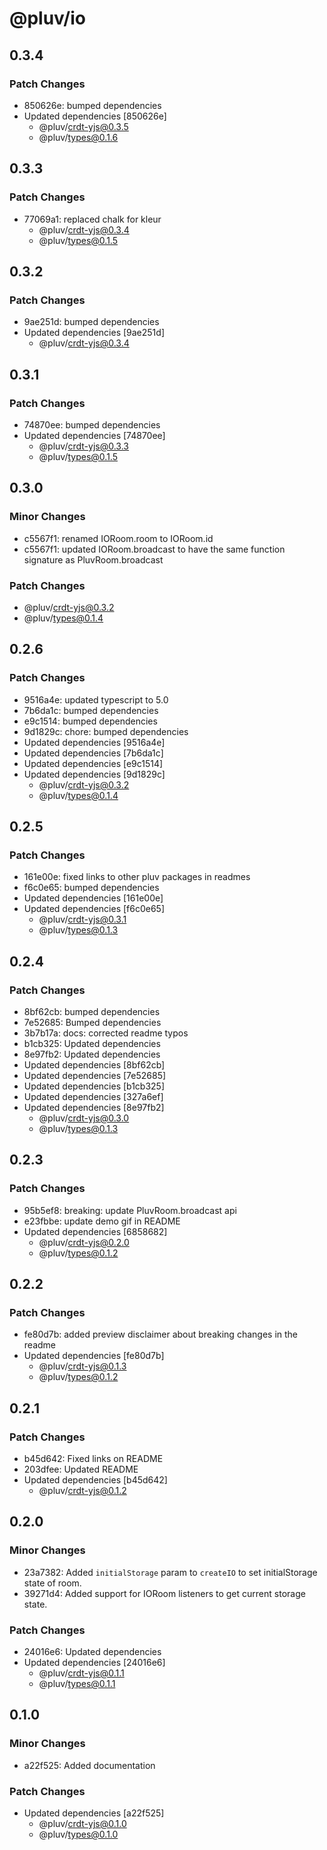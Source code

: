# @pluv/io

## 0.3.4

### Patch Changes

- 850626e: bumped dependencies
- Updated dependencies [850626e]
  - @pluv/crdt-yjs@0.3.5
  - @pluv/types@0.1.6

## 0.3.3

### Patch Changes

- 77069a1: replaced chalk for kleur
  - @pluv/crdt-yjs@0.3.4
  - @pluv/types@0.1.5

## 0.3.2

### Patch Changes

- 9ae251d: bumped dependencies
- Updated dependencies [9ae251d]
  - @pluv/crdt-yjs@0.3.4

## 0.3.1

### Patch Changes

- 74870ee: bumped dependencies
- Updated dependencies [74870ee]
  - @pluv/crdt-yjs@0.3.3
  - @pluv/types@0.1.5

## 0.3.0

### Minor Changes

- c5567f1: renamed IORoom.room to IORoom.id
- c5567f1: updated IORoom.broadcast to have the same function signature as PluvRoom.broadcast

### Patch Changes

- @pluv/crdt-yjs@0.3.2
- @pluv/types@0.1.4

## 0.2.6

### Patch Changes

- 9516a4e: updated typescript to 5.0
- 7b6da1c: bumped dependencies
- e9c1514: bumped dependencies
- 9d1829c: chore: bumped dependencies
- Updated dependencies [9516a4e]
- Updated dependencies [7b6da1c]
- Updated dependencies [e9c1514]
- Updated dependencies [9d1829c]
  - @pluv/crdt-yjs@0.3.2
  - @pluv/types@0.1.4

## 0.2.5

### Patch Changes

- 161e00e: fixed links to other pluv packages in readmes
- f6c0e65: bumped dependencies
- Updated dependencies [161e00e]
- Updated dependencies [f6c0e65]
  - @pluv/crdt-yjs@0.3.1
  - @pluv/types@0.1.3

## 0.2.4

### Patch Changes

- 8bf62cb: bumped dependencies
- 7e52685: Bumped dependencies
- 3b7b17a: docs: corrected readme typos
- b1cb325: Updated dependencies
- 8e97fb2: Updated dependencies
- Updated dependencies [8bf62cb]
- Updated dependencies [7e52685]
- Updated dependencies [b1cb325]
- Updated dependencies [327a6ef]
- Updated dependencies [8e97fb2]
  - @pluv/crdt-yjs@0.3.0
  - @pluv/types@0.1.3

## 0.2.3

### Patch Changes

- 95b5ef8: breaking: update PluvRoom.broadcast api
- e23fbbe: update demo gif in README
- Updated dependencies [6858682]
  - @pluv/crdt-yjs@0.2.0
  - @pluv/types@0.1.2

## 0.2.2

### Patch Changes

- fe80d7b: added preview disclaimer about breaking changes in the readme
- Updated dependencies [fe80d7b]
  - @pluv/crdt-yjs@0.1.3
  - @pluv/types@0.1.2

## 0.2.1

### Patch Changes

- b45d642: Fixed links on README
- 203dfee: Updated README
- Updated dependencies [b45d642]
  - @pluv/crdt-yjs@0.1.2

## 0.2.0

### Minor Changes

- 23a7382: Added `initialStorage` param to `createIO` to set initialStorage state of room.
- 39271d4: Added support for IORoom listeners to get current storage state.

### Patch Changes

- 24016e6: Updated dependencies
- Updated dependencies [24016e6]
  - @pluv/crdt-yjs@0.1.1
  - @pluv/types@0.1.1

## 0.1.0

### Minor Changes

- a22f525: Added documentation

### Patch Changes

- Updated dependencies [a22f525]
  - @pluv/crdt-yjs@0.1.0
  - @pluv/types@0.1.0
